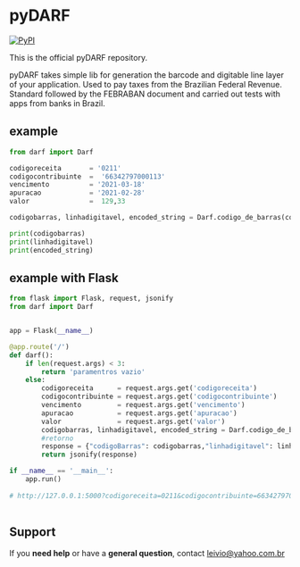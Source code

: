 # pyDARF 

[![PyPI](https://img.shields.io/pypi/pyversions/pubnub.svg)](https://pypi.python.org/pypi/pubnub/)

This is the official pyDARF repository.

pyDARF takes simple lib for generation the barcode and digitable line layer of your application. Used to pay taxes from the Brazilian Federal Revenue.
Standard followed by the FEBRABAN document and carried out tests with apps from banks in Brazil.

## example

```python
from darf import Darf

codigoreceita       = '0211'
codigocontribuinte  =  '66342797000113'
vencimento          = '2021-03-18'
apuracao            = '2021-02-28'
valor               =  129,33

codigobarras, linhadigitavel, encoded_string = Darf.codigo_de_barras(codigoreceita, codigocontribuinte, vencimento, apuracao, valor)

print(codigobarras)
print(linhadigitavel)
print(encoded_string)

```

## example with Flask

```python
from flask import Flask, request, jsonify
from darf import Darf


app = Flask(__name__)

@app.route('/')
def darf():
    if len(request.args) < 3:
        return 'paramentros vazio'
    else:
        codigoreceita      = request.args.get('codigoreceita')
        codigocontribuinte = request.args.get('codigocontribuinte')
        vencimento         = request.args.get('vencimento')
        apuracao           = request.args.get('apuracao')
        valor              = request.args.get('valor')
        codigobarras, linhadigitavel, encoded_string = Darf.codigo_de_barras(codigoreceita, codigocontribuinte, vencimento, apuracao, valor)
        #retorno
        response = {"codigoBarras": codigobarras,"linhadigitavel": linhadigitavel, "img": encoded_string.decode("utf-8") }
        return jsonify(response)

if __name__ == '__main__':
    app.run()
	
# http://127.0.0.1:5000?codigoreceita=0211&codigocontribuinte=66342797000113&vencimento=2021-03-18&apuracao=2021-02-28&valor=123.49
	
```


## Support

If you **need help** or have a **general question**, contact leivio@yahoo.com.br
